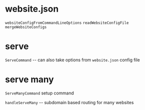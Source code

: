 # website.json

`websiteConfigFromCommandLineOptions`
`readWebsiteConfigFile`
`mergeWebsiteConfigs`

# serve

`ServeCommand` -- can also take options from `website.json` config file

# serve many

`ServeManyCommand` setup command

`handleServeMany` -- subdomain based routing for many websites
